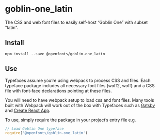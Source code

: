 
# goblin-one_latin

The CSS and web font files to easily self-host “Goblin One” with subset "latin".

## Install

`npm install --save @openfonts/goblin-one_latin`

## Use

Typefaces assume you’re using webpack to process CSS and files. Each typeface
package includes all necessary font files (woff2, woff) and a CSS file with
font-face declarations pointing at these files.

You will need to have webpack setup to load css and font files. Many tools built
with Webpack will work out of the box with Typefaces such as [Gatsby](https://github.com/gatsbyjs/gatsby)
and [Create React App](https://github.com/facebookincubator/create-react-app).

To use, simply require the package in your project’s entry file e.g.

```javascript
// Load Goblin One typeface
require('@openfonts/goblin-one_latin')
```
